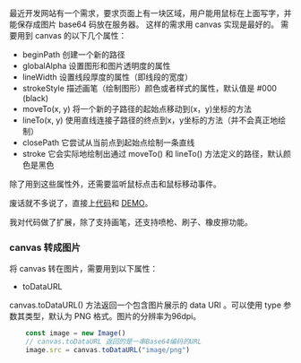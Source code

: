 最近开发网站有一个需求，要求页面上有一块区域，用户能用鼠标在上面写字，并能保存成图片 base64 码放在服务器。
这样的需求用 canvas 实现是最好的。
需要用到 canvas 的以下几个属性：

  * beginPath 创建一个新的路径
  * globalAlpha 设置图形和图片透明度的属性
  * lineWidth 设置线段厚度的属性（即线段的宽度）
  * strokeStyle 描述画笔（绘制图形）颜色或者样式的属性，默认值是 #000 (black)
  * moveTo(x, y)  将一个新的子路径的起始点移动到(x，y)坐标的方法
  * lineTo(x, y) 使用直线连接子路径的终点到x，y坐标的方法（并不会真正地绘制）
  * closePath 它尝试从当前点到起始点绘制一条直线
  * stroke 它会实际地绘制出通过 moveTo() 和 lineTo() 方法定义的路径，默认颜色是黑色

除了用到这些属性外，还需要监听鼠标点击和鼠标移动事件。

废话就不多说了，直接上[代码](https://github.com/woai3c/2017ife-task/tree/master/hard/drawing)和 [DEMO](http://htmlpreview.github.io/?https://github.com/woai3c/2017ife-task/blob/master/hard/drawing/index.html)。

我对代码做了扩展，除了支持画笔，还支持喷枪、刷子、橡皮擦功能。
### canvas 转成图片
将 canvas 转在图片，需要用到以下属性：
* toDataURL

canvas.toDataURL() 方法返回一个包含图片展示的 data URI 。可以使用 type 参数其类型，默认为 PNG 格式。图片的分辨率为96dpi。

```js
	const image = new Image()
	// canvas.toDataURL 返回的是一串Base64编码的URL
	image.src = canvas.toDataURL("image/png")
```
